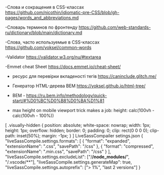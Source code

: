 -Слова и сокращения в CSS-классах https://github.com/nicothin/idiomatic-pre-CSS/blob/gh-pages/words_and_abbreviations.md

-Словарь терминов по фронтенду https://github.com/web-standards-ru/dictionary/blob/main/dictionary.md

-Слова, часто используемые в CSS-классах https://github.com/yoksel/common-words

-Validator https://validator.w3.org/nu/#textarea

-Emmet cheat Sheet https://docs.emmet.io/cheat-sheet/

- ресурс для перевірки вкладеності тегів https://caninclude.glitch.me/

- Генератор HTML-дерева BEM https://yoksel.github.io/html-tree/

-  BEM - https://ru.bem.info/methodology/quick-start/#%D0%BC%D0%B8%D0%BA%D1%81


 - max height on mobile viewport trick makes a job:
        height: calc(100vh - calc(100vh - 100%))







[
.visually-hidden {
	position: absolute;
	white-space: nowrap;
	width: 1px;
	height: 1px;
	overflow: hidden;
	border: 0;
	padding: 0;
	clip: rect(0 0 0 0);
	clip-path: inset(50%);
	margin: -1px;
}
]
LiveSassCompailer setings.json
{
  "liveSassCompile.settings.formats": [
    {
      "format": "expanded",
      "extensionName": ".css",
      "savePath": "/css"
    },
    {
      "format": "compressed",
      "extensionName": ".min.css",
      "savePath": "/css"
    }
  ],
  "liveSassCompile.settings.excludeList": ["/**/node_modules/**", "/.vscode/**"],
  "liveSassCompile.settings.generateMap": true,
  "liveSassCompile.settings.autoprefix": ["> 1%", "last 2 versions"]
}
